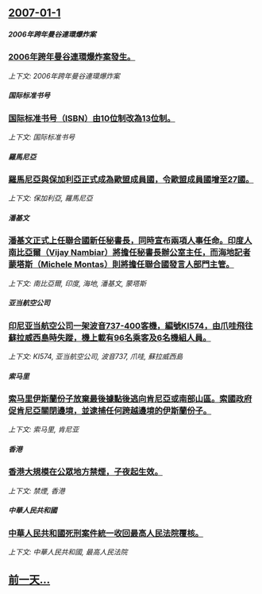 ## [2007-01-1](/news/2007/01/1/index.md)

##### 2006年跨年曼谷連環爆炸案
### [ 2006年跨年曼谷連環爆炸案發生。](/news/2007/01/1/2006年跨年曼谷連環爆炸案發生.md)
_上下文: 2006年跨年曼谷連環爆炸案_

##### 国际标准书号
### [ 国际标准书号（ISBN）由10位制改為13位制。](/news/2007/01/1/国际标准书号-ISBN-由10位制改為13位制.md)
_上下文: 国际标准书号_

##### 羅馬尼亞
### [ 羅馬尼亞與保加利亞正式成為歐盟成員國，令歐盟成員國增至27國。](/news/2007/01/1/羅馬尼亞與保加利亞正式成為歐盟成員國-令歐盟成員國增至27國.md)
_上下文: 保加利亞, 羅馬尼亞_

##### 潘基文
### [潘基文正式上任聯合國新任秘書長，同時宣布兩項人事任命。印度人南比亞爾（Vijay Nambiar）將擔任秘書長辦公室主任，而海地記者蒙塔斯（Michele Montas）則將擔任聯合國發言人部門主管。](/news/2007/01/1/潘基文正式上任聯合國新任秘書長-同時宣布兩項人事任命-印度人南比亞爾-Vijay-Nambiar-將擔任秘書長辦公室主任.md)
_上下文: 南比亞爾, 印度, 海地, 潘基文, 蒙塔斯_

##### 亚当航空公司
### [印尼亚当航空公司一架波音737-400客機，編號KI574，由爪哇飛往蘇拉威西島時失蹤，機上載有96名乘客及6名機組人員。](/news/2007/01/1/印尼亚当航空公司一架波音737-400客機-編號KI574-由爪哇飛往蘇拉威西島時失蹤-機上載有96名乘客及6名機組人員.md)
_上下文: KI574, 亚当航空公司, 波音737, 爪哇, 蘇拉威西島_

##### 索马里
### [索马里伊斯蘭份子放棄最後據點後逃向肯尼亞或南部山區。索國政府促肯尼亞關閉邊境，並逮捕任何跨越邊境的伊斯蘭份子。](/news/2007/01/1/索马里伊斯蘭份子放棄最後據點後逃向肯尼亞或南部山區-索國政府促肯尼亞關閉邊境-並逮捕任何跨越邊境的伊斯蘭份子.md)
_上下文: 索马里, 肯尼亚_

##### 香港
### [香港大規模在公眾地方禁煙，子夜起生效。](/news/2007/01/1/香港大規模在公眾地方禁煙-子夜起生效.md)
_上下文: 禁煙, 香港_

##### 中華人民共和國
### [中華人民共和國死刑案件統一收回最高人民法院覆核。](/news/2007/01/1/中華人民共和國死刑案件統一收回最高人民法院覆核.md)
_上下文: 中華人民共和國, 最高人民法院_

## [前一天...](/news/2006/12/31/index.md)

